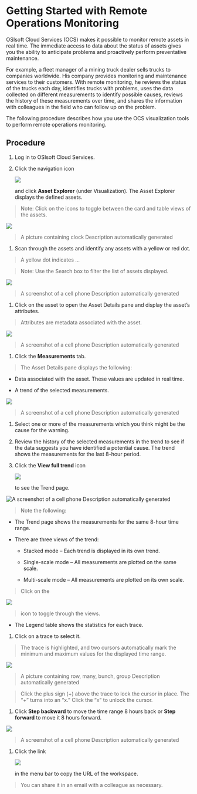 Getting Started with Remote Operations Monitoring
=================================================

OSIsoft Cloud Services (OCS) makes it possible to monitor remote assets in real
time. The immediate access to data about the status of assets gives you the
ability to anticipate problems and proactively perform preventative maintenance.

For example, a fleet manager of a mining truck dealer sells trucks to companies
worldwide. His company provides monitoring and maintenance services to their
customers. With remote monitoring, he reviews the status of the trucks each day,
identifies trucks with problems, uses the data collected on different
measurements to identify possible causes, reviews the history of these
measurements over time, and shares the information with colleagues in the field
who can follow up on the problem.

The following procedure describes how you use the OCS visualization tools to
perform remote operations monitoring.

Procedure
---------

1.  Log in to OSIsoft Cloud Services.

2.  Click the navigation icon

    ![](media/ba3d13d4f4235e3c7df9cac6f633a5c4.png)

    and click **Asset Explorer** (under Visualization). The Asset Explorer
    displays the defined assets.

>   Note: Click on the icons to toggle between the card and table views of the
>   assets.

![](media/a1e6f1a871fbaec94f6eca12db0a7c11.png)

>   A picture containing clock Description automatically generated

1.  Scan through the assets and identify any assets with a yellow or red dot.

>   A yellow dot indicates ...

>   Note: Use the Search box to filter the list of assets displayed.

![](media/2eea234ef83425d3379c915a67938949.png)

>   A screenshot of a cell phone Description automatically generated

1.  Click on the asset to open the Asset Details pane and display the asset’s
    attributes.

>   Attributes are metadata associated with the asset.

![](media/689edf152890f72ecef125ccc2870950.png)

>   A screenshot of a cell phone Description automatically generated

1.  Click the **Measurements** tab.

>   The Asset Details pane displays the following:

-   Data associated with the asset. These values are updated in real time.

-   A trend of the selected measurements.

![](media/53dd76adfe9b80adcbef8e8efa44082d.png)

>   A screenshot of a cell phone Description automatically generated

1.  Select one or more of the measurements which you think might be the cause
    for the warning.

2.  Review the history of the selected measurements in the trend to see if the
    data suggests you have identified a potential cause. The trend shows the
    measurements for the last 8-hour period.

3.  Click the **View full trend** icon

    ![](media/dcbf072a3ceb5b2d953cea2852edb128.png)

    to see the Trend page.

![A screenshot of a cell phone Description automatically generated](media/6e4e004b190e1594b16856cd923b794e.png)

>   Note the following:

-   The Trend page shows the measurements for the same 8-hour time range.

-   There are three views of the trend:

    -   Stacked mode – Each trend is displayed in its own trend.

    -   Single-scale mode – All measurements are plotted on the same scale.

    -   Multi-scale mode – All measurements are plotted on its own scale.

>   Click on the

![](media/0a1af5684e5185c31616b5b029ce9015.png)

>   icon to toggle through the views.

-   The Legend table shows the statistics for each trace.

1.  Click on a trace to select it.

>   The trace is highlighted, and two cursors automatically mark the minimum and
>   maximum values for the displayed time range.

![](media/e9e5c04d454b8b456113149dcce53cdc.png)

>   A picture containing row, many, bunch, group Description automatically
>   generated

>   Click the plus sign (+) above the trace to lock the cursor in place. The “+”
>   turns into an “x.” Click the “x” to unlock the cursor.

1.  Click **Step backward** to move the time range 8 hours back or **Step
    forward** to move it 8 hours forward.

![](media/c77255e15da02b42035694fba4abc638.png)

>   A screenshot of a cell phone Description automatically generated

1.  Click the link

    ![](media/fd189a762748d8375f18cedbe35c0a6e.png)

    in the menu bar to copy the URL of the workspace.

>   You can share it in an email with a colleague as necessary.
